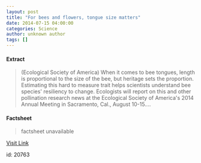 ```yaml
---
layout: post
title: "For bees and flowers, tongue size matters"
date: 2014-07-15 04:00:00
categories: Science
author: unknown author
tags: []
---
```



#### Extract
>(Ecological Society of America) When it comes to bee tongues, length is proportional to the size of the bee, but heritage sets the proportion. Estimating this hard to measure trait helps scientists understand bee species' resiliency to change. Ecologists will report on this and other pollination research news at the Ecological Society of America's 2014 Annual Meeting in Sacramento, Cal., August 10-15....

#### Factsheet
>factsheet unavailable

[Visit Link](http://www.eurekalert.org/pub_releases/2014-07/esoa-fb071514.php)

id:   20763
